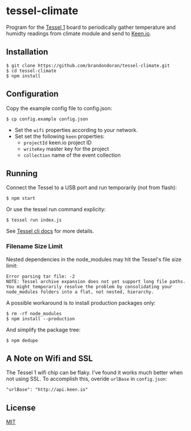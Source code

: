 # tessel-climate

Program for the [Tessel 1](https://tessel.io/) board to periodically gather temperature and humidty readings from climate module and send to [Keen.io](https://keen.io/).

## Installation

    $ git clone https://github.com/brandondoran/tessel-climate.git
    $ cd tessel-climate
    $ npm install
    
## Configuration

Copy the example config file to config.json:

    $ cp config.example config.json
    
* Set the `wifi` properties according to your network.
* Set set the following `keen` properties:
  * `projectId` keen.io project ID
  * `writeKey` master key for the project
  * `collection` name of the event collection
    
## Running

Connect the Tessel to a USB port and run temporarily (not from flash):

    $ npm start
    
Or use the tessel run command explicity:

    $ tessel run index.js
    
See [Tessel cli docs](https://tessel.io/docs/cli#commands) for more details.

### Filename Size Limit

Nested dependencies in the node_modules may hit the Tessel's file size limit:
 
    Error parsing tar file: -2
    NOTE: Tessel archive expansion does not yet support long file paths.
    You might temporarily resolve the problem by consolidating your
    node_modules folders into a flat, not nested, hierarchy.

A possible workaround is to install production packages only:

    $ rm -rf node_modules
    $ npm install --production
    
And simplify the package tree:

    $ npm dedupe
    
## A Note on Wifi and SSL
The Tessel 1 wifi chip can be flaky. I've found it works much better when not using SSL. To accomplish this, overide `urlBase` in `config.json`:

    "urlBase": "http://api.keen.io"
    
## License
[MIT](https://github.com/brandondoran/tessel-climate/blob/master/LICENSE)
